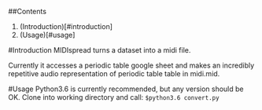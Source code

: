##Contents
  1. (Introduction)[#introduction]
  2. (Usage)[#usage]

#Introduction
  MIDIspread turns a dataset into a midi file.

  Currently it accesses a periodic table google sheet and makes an incredibly repetitive audio representation of periodic table table in midi.mid.

#Usage
  Python3.6 is currently recommended, but any version should be OK.
  Clone into working directory and call: `$python3.6 convert.py`
